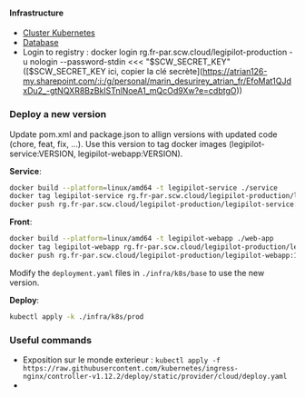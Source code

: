 #### Infrastructure

- [Cluster Kubernetes](https://console.scaleway.com/kubernetes/fr-par/clusters/dee77f50-e685-434e-9068-0e9c94de068a/overview)
- [Database](https://console.scaleway.com/rdb/fr-par/instances/4e63a034-a0d4-4749-a229-e844ba863ad0/overview)
- Login to registry : docker login rg.fr-par.scw.cloud/legipilot-production -u nologin --password-stdin <<< "$SCW_SECRET_KEY"     ([$SCW_SECRET_KEY ici, copier la clé secrète](https://atrian126-my.sharepoint.com/:i:/g/personal/marin_desurirey_atrian_fr/EfoMat1QJdxDu2_-gtNQXR8BzBkISTnlNoeA1_mQcOd9Xw?e=cdbtgO))

### Deploy a new version

Update pom.xml and package.json to allign versions with updated code (chore, feat, fix, ...). Use this version to tag docker images (legipilot-service:VERSION, legipilot-webapp:VERSION).

**Service**:

```bash
docker build --platform=linux/amd64 -t legipilot-service ./service
docker tag legipilot-service rg.fr-par.scw.cloud/legipilot-production/legipilot-service:1.0.4
docker push rg.fr-par.scw.cloud/legipilot-production/legipilot-service:1.0.4
```

**Front**:

```bash
docker build --platform=linux/amd64 -t legipilot-webapp ./web-app
docker tag legipilot-webapp rg.fr-par.scw.cloud/legipilot-production/legipilot-webapp:1.0.4
docker push rg.fr-par.scw.cloud/legipilot-production/legipilot-webapp:1.0.4
```

Modify the `deployment.yaml` files in `./infra/k8s/base` to use the new version.

**Deploy**:

```bash
kubectl apply -k ./infra/k8s/prod
```

### Useful commands

 - Exposition sur le monde exterieur : `kubectl apply -f https://raw.githubusercontent.com/kubernetes/ingress-nginx/controller-v1.12.2/deploy/static/provider/cloud/deploy.yaml`
 - 